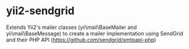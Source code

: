 # yii2-sendgrid

Extends Yii2's mailer classes (yii\mail\BaseMailer and yii\mail\BaseMessage) to create a mailer implementation using SendGrid and their PHP API (https://github.com/sendgrid/smtpapi-php)